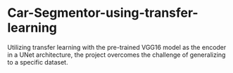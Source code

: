 # Car-Segmentor-using-transfer-learning
Utilizing transfer learning with the pre-trained VGG16 model as the encoder in a UNet architecture, the project overcomes the challenge of generalizing to a specific dataset.
